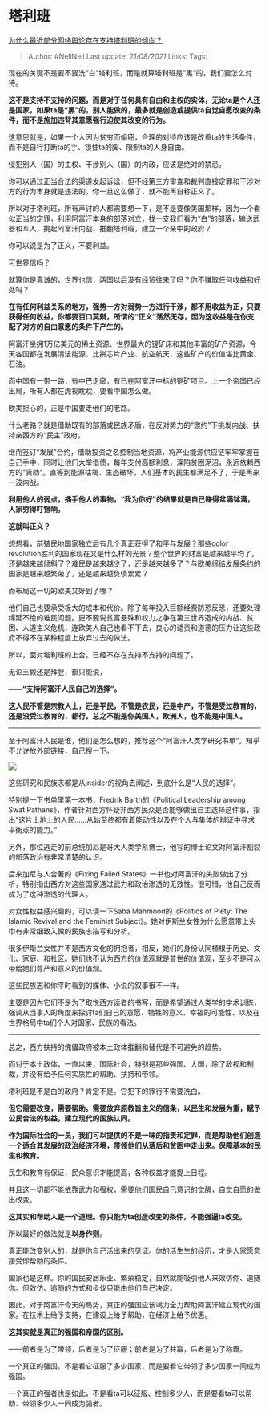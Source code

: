 # 塔利班
[为什么最近部分网络舆论存在支持塔利班的倾向？](https://www.zhihu.com/question/471900217/answer/2069438838)

> Author: #NellNell
Last update: *21/08/2021*
Links:
Tags:

现在的关键不是要不要洗“白”塔利班，而是就算塔利班是“黑”的，我们要怎么对待。

**这不是支持不支持的问题，而是对于任何具有自由和主权的实体，无论ta是个人还是国家，如果ta是“黑”的，别人能做的，最多就是创造或提供ta自觉自愿改变的条件，而不是施加违背其意愿强行迫使其改变的行为。**

这意思就是，如果一个人因为贫穷而偷窃，合理的对待应该是改善ta的生活条件，而不是自行打断ta的手、锁住ta的脚、限制ta的人身自由。

侵犯别人（国）的主权、干涉别人（国）的内政，应该是绝对的禁忌。

你可以通过正当合法的渠道发起诉讼，但不经第三方审查和裁判直接定罪和干涉对方的行为本身就是违法的。你一旦这么做了，就不能再自称正义了。

所以对于塔利班，所有声讨的人都需要想一下，是不是要像美国那样，因为一个看似正当的定罪，利用阿富汗本身的部落对立，找一支我们看为“白”的部落，输送武器和军人，挑起阿富汗内战，推翻塔利班，建立一个亲中的政府？

你可以说是为了正义，不要利益。

可世界信吗？

就算你是真诚的，世界也信，两国以后没有经贸往来了吗？你不赚取任何收益和好处吗？

**在有任何利益关系的地方，强势一方对弱势一方进行干涉，都不用收益为正，只要获得任何收益，你都要百口莫辩，所谓的“正义”荡然无存，因为这收益是在你支配了对方的自由意愿的条件下产生的。**

阿富汗坐拥1万亿美元的稀土资源、世界最大的锂矿床和其他丰富的矿产资源，今天各国都在发展清洁能源、比拼芯片产业、航空航天，这些矿产的价值堪比黄金、石油。

而中国有一带一路，有中巴走廊，有已在阿富汗中标的铜矿项目。上一个帝国已经出局，所有人都在虎视眈眈，要看中国怎么做。

欧美担心的，正是中国要走他们的老路。

什么老路？就是借助既有的部落或民族矛盾，在反对势力的“邀约”下挑发内战、扶持亲西方的“民主”政府。

继而签订“发展”合约，借助投资之名控制当地资源，将产业能源供应链牢牢掌握在自己手中，同时让他们大举借债，每年支付高额利息，深陷贫困泥沼，永远依赖西方的“资助“。直等到能源枯竭、生态破坏，人们基本的民生都满足不了，于是再来一波内战。

**利用他人的弱点，插手他人的事物，“我为你好”的结果就是自己赚得盆满钵满，人家穷得叮铛响。**

**这就叫正义？**

想想看，前殖民地国家独立后有几个真正获得了和平与发展？那些color revolution胜利的国家现在又是什么样的光景？整个世界的财富是越来越平均了，还是越来越倾斜了？难民是越来越少了，还是越来越多了？与欧美缔结发展条约的国家是越来越繁荣了，还是越来越负债累累？

而布局这一切的欧美又好到了哪？

他们自己也要承受极大的成本和代价。除了每年投入巨额经费防恐反恐，还要处理绵延不绝的难民问题。更不要说贫富悬殊和权力之争在第三世界造成的内战、贫困、人道主义危机，连欧美人自己也看不下去，良心的谴责和道德的压力让这些政府不得不在某种程度上放弃过去的做法。

所以，面对塔利班的上台，已经不存在支持不支持的问题了。

无论王毅还是拜登，都只能说，

**——“支持阿富汗人民自己的选择”。**

**这人民不管是宗教人士，还是平民，不管是农民，还是中产，不管是受过教育的，还是没受过教育的，都行。总之不能是你美国人，欧洲人，也不能是中国人。**

---

至于阿富汗人民是谁，他们是怎么想的，推荐这个“阿富汗人类学研究书单”。知乎不允许放外部链接，自己搜一下。

![](https://pic1.zhimg.com/50/v2-11c17b3e1613927514f472b1f83e061c_720w.jpg?source=1940ef5c)

这些研究和民族志都是从insider的视角去阐述，到底什么是“人民的选择”。

特别提一下书单里第一本书，Fredrik Barth的《Political Leadership among Swat Pathans》，作者针对西方怀疑非西方民众是否能够做出自主选择这件事，指出“这片土地上的人民……从始至终都有着能动性以及在个人与集体的辩证中寻求平衡点的能力。”

另外，那位逃走的前总统加尼是哥大人类学系博士，他写的博士论文对阿富汗割裂的部落政治有非常清楚的认识。

后来加尼与人合著的《Fixing Failed States》一书也对阿富汗的失败做出了分析，特别指出西方对这些国家通过武力和政治渗透的无效性。很可惜，他自己反而成为了这种渗透的代理人。

对女性权益感兴趣的，可以读一下Saba Mahmood的《Politics of Piety: The Islamic Revival and the Feminist Subject》。她对伊斯兰女性为什么愿意带上头巾有非常细致入微的民族志描写和分析。

很多伊斯兰女性并不是西方文化的拥抱者，相反，她们的身份认同植根于历史、文化、家庭、和社区。她们也不认为西方的价值观就是普世的价值观，至少不是可以带给她们尊严和意义的价值观。

这些民族志和你平时看到的媒体、小说的叙事很不一样。

主要是因为它们不是为了取悦西方读者的书写，而是希望通过人类学的学术训练，强调从当事人的角度来探讨ta们自己的意愿、牺牲的意义、幸福的可能性、以及在世界格局中ta们个人对国家、民族的看法。

---

总之，西方扶持的傀儡政府被本土政体推翻和替代是不可避免的趋势。

而对于本土政体，一直以来，国际社会，特别是那些强国、大国，除了敌视和制裁，并没有给予任何实质性的帮助、扶持和带领。

塔利班是不是白的政府？肯定不是。它犯下的罪行不需要洗白。

**但它需要改变，需要帮助。需要放弃原教旨主义的信条，以民生和发展为重，赋予公民合法的权益，建立现代的国族认同。**

**作为国际社会的一员，我们可以提供的不是一味的指责和定罪，而是帮助他们创造一个适合其发展的政治经济环境，带领他们从落后和贫困中走出来。保障基本的民生和教育。**

民生和教育有保证，民众意识才能提高，各种权益才能提上日程。

并且这一切都不能依靠武力和强权，需要他们国民自己意识的觉醒，自觉自愿的做出改变。

**这其实和帮助人是一个道理。你只能为ta创造改变的条件，不能强逼ta改变。**

所以最好的做法就是**以身作则**。

真正能改变别人的，就是你自己活出来的见证。你的活生生的经历，才是人家愿意接受你帮助的条件。

国家也是这样。你的国民安居乐业、繁荣稳定，自然就能吸引他人来效仿你、追随你。但效仿、追随的方式和步伐只能由他们自己决定。

因此，对于阿富汗今天的局势，真正的强国应该竭力全力帮助阿富汗建立现代的国家。在技术上给予支持，在建设上给予帮助，在经济上给予优惠。

**这其实就是真正的强国和帝国的区别。**

——前者是为了带领，后者是为了征服；前者是为了共赢，后者是为了称霸。

一个真正的强国，不是看它征服了多少国家，而是要看它带领了多少国家一同成为强国。

一个真正的强者也是如此，不是看ta可以征服、控制多少人，而是要看ta可以帮助、带领多少人一同成为强者。
